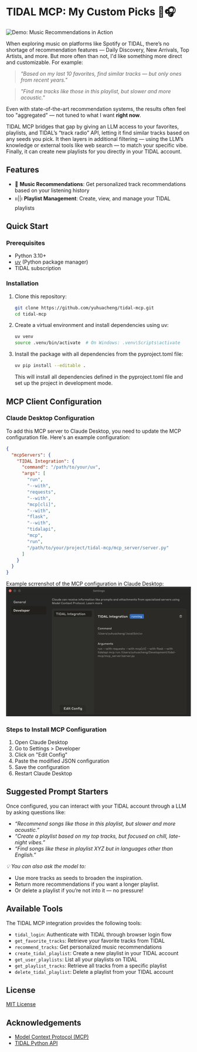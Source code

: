# TIDAL MCP: My Custom Picks 🌟🎧

![Demo: Music Recommendations in Action](./assets/tidal_mcp_demo.gif)

When exploring music on platforms like Spotify or TIDAL, there’s no shortage of recommendation features — Daily Discovery, New Arrivals, Top Artists, and more. But more often than not, I'd like something more direct and customizable. For example:

> *"Based on my last 10 favorites, find similar tracks — but only ones from recent years."*

> *"Find me tracks like those in this playlist, but slower and more acoustic."*

Even with state-of-the-art recommendation systems, the results often feel too "aggregated" — not tuned to what I want **right now**.

TIDAL MCP bridges that gap by giving an LLM access to your favorites, playlists, and TIDAL’s “track radio” API, letting it find similar tracks based on any seeds you pick. It then layers in additional filtering — using the LLM’s knowledge or external tools like web search — to match your specific vibe. Finally, it can create new playlists for you directly in your TIDAL account.

## Features

- 🌟 **Music Recommendations**: Get personalized track recommendations based on your listening history
- ၊၊||၊ **Playlist Management**: Create, view, and manage your TIDAL playlists

## Quick Start

### Prerequisites

- Python 3.10+
- [uv](https://github.com/astral-sh/uv) (Python package manager)
- TIDAL subscription

### Installation

1. Clone this repository:
   ```bash
   git clone https://github.com/yuhuacheng/tidal-mcp.git
   cd tidal-mcp
   ```

2. Create a virtual environment and install dependencies using uv:
   ```bash
   uv venv
   source .venv/bin/activate  # On Windows: .venv\Scripts\activate
   ```

3. Install the package with all dependencies from the pyproject.toml file:
   ```bash
   uv pip install --editable .
   ```

   This will install all dependencies defined in the pyproject.toml file and set up the project in development mode.

## MCP Client Configuration

### Claude Desktop Configuration

To add this MCP server to Claude Desktop, you need to update the MCP configuration file. Here's an example configuration:

```json
{
  "mcpServers": {
    "TIDAL Integration": {
      "command": "/path/to/your/uv",
      "args": [
        "run",
        "--with",
        "requests",
        "--with",
        "mcp[cli]",
        "--with",
        "flask",
        "--with",
        "tidalapi",
        "mcp",
        "run",
        "/path/to/your/project/tidal-mcp/mcp_server/server.py"
      ]
    }
  }
}
```

Example scrrenshot of the MCP configuration in Claude Desktop:
![Claude MCP Configuration](./assets/claude_desktop_config.png)

### Steps to Install MCP Configuration

1. Open Claude Desktop
2. Go to Settings > Developer
3. Click on "Edit Config"
4. Paste the modified JSON configuration
5. Save the configuration
6. Restart Claude Desktop

## Suggested Prompt Starters
Once configured, you can interact with your TIDAL account through a LLM by asking questions like:

- *“Recommend songs like those in this playlist, but slower and more acoustic.”*
- *“Create a playlist based on my top tracks, but focused on chill, late-night vibes.”*
- *“Find songs like these in playlist XYZ but in languages other than English.”*

*💡 You can also ask the model to:*
- Use more tracks as seeds to broaden the inspiration.
- Return more recommendations if you want a longer playlist.
- Or delete a playlist if you’re not into it — no pressure!

## Available Tools

The TIDAL MCP integration provides the following tools:

- `tidal_login`: Authenticate with TIDAL through browser login flow
- `get_favorite_tracks`: Retrieve your favorite tracks from TIDAL
- `recommend_tracks`: Get personalized music recommendations
- `create_tidal_playlist`: Create a new playlist in your TIDAL account
- `get_user_playlists`: List all your playlists on TIDAL
- `get_playlist_tracks`: Retrieve all tracks from a specific playlist
- `delete_tidal_playlist`: Delete a playlist from your TIDAL account

## License

[MIT License](LICENSE)

## Acknowledgements

- [Model Context Protocol (MCP)](https://github.com/modelcontextprotocol/python-sdk)
- [TIDAL Python API](https://github.com/tamland/python-tidal)
